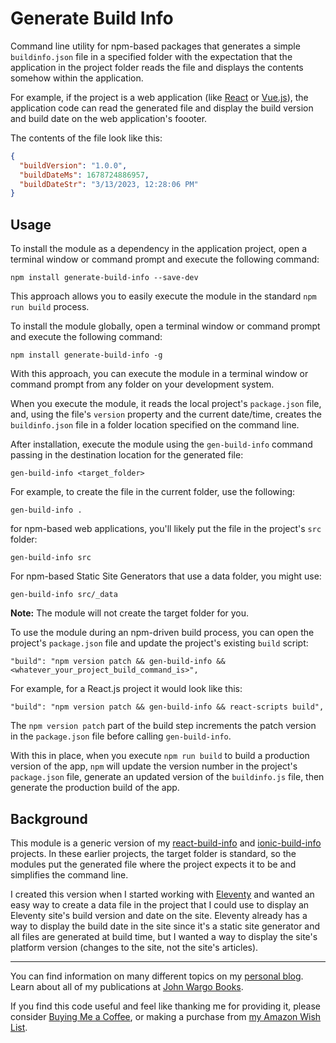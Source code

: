 # Generate Build Info

Command line utility for npm-based packages that generates a simple `buildinfo.json` file in a specified folder with the expectation that the application in the project folder reads the file and displays the contents somehow within the application. 

For example, if the project is a web application (like [React](https://reactjs.org/) or [Vue.js](https://vuejs.org/)), the application code can read the generated file and display the build version and build date on the web application's foooter.

The contents of the file look like this:

```json
{
  "buildVersion": "1.0.0",
  "buildDateMs": 1678724886957,
  "buildDateStr": "3/13/2023, 12:28:06 PM"
}
```

## Usage

To install the module as a dependency in the application project, open a terminal window or command prompt and execute the following command:

```shell
npm install generate-build-info --save-dev 
```

This approach allows you to easily execute the module in the standard `npm run build` process.

To install the module globally, open a terminal window or command prompt and execute the following command:

```shell
npm install generate-build-info -g
```

With this approach, you can execute the module in a terminal window or command prompt from any folder on your development system.

When you execute the module, it reads the local project's `package.json` file, and, using the file's `version` property and the current date/time, creates the `buildinfo.json` file in a folder location specified on the command line.

After installation, execute the module using the `gen-build-info` command passing in the destination location for the generated file:

```shell
gen-build-info <target_folder>
```

For example, to create the file in the current folder, use the following:

```shell
gen-build-info .
```

for npm-based web applications, you'll likely put the file in the project's `src` folder:

```shell
gen-build-info src
```

For npm-based Static Site Generators that use a data folder, you might  use:

```shell
gen-build-info src/_data
```

**Note:** The module will not create the target folder for you.

To use the module during an npm-driven build process, you can open the project's `package.json` file and update the project's existing `build` script:

```text
"build": "npm version patch && gen-build-info && <whatever_your_project_build_command_is>",
```

For example, for a React.js project it would look like this:

```text
"build": "npm version patch && gen-build-info && react-scripts build",
```

The `npm version patch` part of the build step increments the patch version in the `package.json` file before calling `gen-build-info`.

With this in place, when you execute `npm run build` to build a production version of the app, `npm` will update the version number in the project's `package.json` file, generate an updated version of the `buildinfo.js` file, then generate the production build of the app.

## Background

This module is a generic version of my [react-build-info](https://github.com/johnwargo/react-build-info) and [ionic-build-info](https://github.com/johnwargo/ionic-build-info) projects. In these earlier projects, the target folder is standard, so the modules put the generated file where the project expects it to be and simplifies the command line. 

I created this version when I started working with [Eleventy](https://www.11ty.dev/) and wanted an easy way to create a data file in the project that I could use to display an Eleventy site's build version and date on the site. Eleventy already has a way to display the build date in the site since it's a static site generator and all files are generated at build time, but I wanted a way to display the site's platform version (changes to the site, not the site's articles).

***

You can find information on many different topics on my [personal blog](http://www.johnwargo.com). Learn about all of my publications at [John Wargo Books](http://www.johnwargobooks.com).

If you find this code useful and feel like thanking me for providing it, please consider <a href="https://www.buymeacoffee.com/johnwargo" target="_blank">Buying Me a Coffee</a>, or making a purchase from [my Amazon Wish List](https://amzn.com/w/1WI6AAUKPT5P9).
